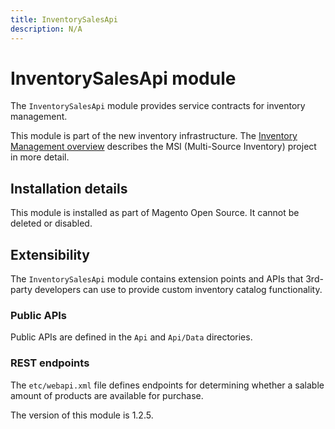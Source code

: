 ```yaml
---
title: InventorySalesApi
description: N/A
---
```


# InventorySalesApi module

The `InventorySalesApi` module provides service contracts for inventory management.

This module is part of the new inventory infrastructure. The
[Inventory Management overview](https://developer.adobe.com/commerce/webapi/rest/inventory/index.html)
describes the MSI (Multi-Source Inventory) project in more detail.

## Installation details

This module is installed as part of Magento Open Source. It cannot be deleted or disabled.

## Extensibility

The `InventorySalesApi` module contains extension points and APIs that 3rd-party developers
can use to provide custom inventory catalog functionality.

### Public APIs

Public APIs are defined in the `Api` and `Api/Data` directories.

### REST endpoints

The `etc/webapi.xml` file defines endpoints for determining whether a salable amount of products are available for purchase.

<InlineAlert slots="text" />
The version of this module is 1.2.5.
